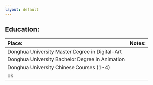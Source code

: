 ```yaml
---
layout: default
---
```


## Education:
| Place:                                         | Notes:  |
|:-----------------------------------------------|:--------|
| Donghua University Master Degree in Digital-Art|         |
| Donghua University Bachelor Degree in Animation|         |
| Donghua University Chinese Courses (1-4)       |         |
| ok                                             |         |
